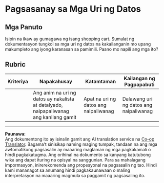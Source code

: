 <!--
CO_OP_TRANSLATOR_METADATA:
{
  "original_hash": "3869244ceda606c4969d8cdd82679867",
  "translation_date": "2025-08-27T22:51:56+00:00",
  "source_file": "2-js-basics/1-data-types/assignment.md",
  "language_code": "tl"
}
-->
# Pagsasanay sa Mga Uri ng Datos

## Mga Panuto

Isipin na ikaw ay gumagawa ng isang shopping cart. Sumulat ng dokumentasyon tungkol sa mga uri ng datos na kakailanganin mo upang makumpleto ang iyong karanasan sa pamimili. Paano mo napili ang mga ito?

## Rubric

Kriteriya | Napakahusay | Katamtaman | Kailangan ng Pagpapabuti
--- | --- | --- | --- |
||Ang anim na uri ng datos ay nakalista at detalyado, naipapaliwanag ang kanilang gamit|Apat na uri ng datos ang naipaliwanag|Dalawang uri ng datos ang naipaliwanag|

---

**Paunawa**:  
Ang dokumentong ito ay isinalin gamit ang AI translation service na [Co-op Translator](https://github.com/Azure/co-op-translator). Bagama't sinisikap naming maging tumpak, tandaan na ang mga awtomatikong pagsasalin ay maaaring maglaman ng mga pagkakamali o hindi pagkakatugma. Ang orihinal na dokumento sa kanyang katutubong wika ang dapat ituring na opisyal na sanggunian. Para sa mahalagang impormasyon, inirerekomenda ang propesyonal na pagsasalin ng tao. Hindi kami mananagot sa anumang hindi pagkakaunawaan o maling interpretasyon na maaaring magmula sa paggamit ng pagsasaling ito.